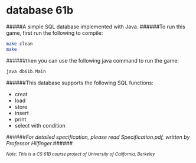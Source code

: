 database 61b
=========

#####A simple SQL database implemented with Java.
######To run this game, first run the following to compile:
```bash
make clean
make
```
######then you can use the following java command to run the game:
```bash
java db61b.Main
```   
######This database supports the following SQL functions:
- creat
- load
- store
- insert
- print
- select with condition

######*For detailed specification, please read Specification.pdf, written by Professor Hilfinger.*######

<sub>*Note: This is a CS 61B course project of University of California, Berkeley* </sub>
